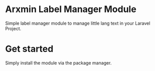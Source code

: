# Arxmin Label Manager Module

Simple label manager module to manage little lang text in your Laravel Project.

# Get started

Simply install the module via the package manager.

